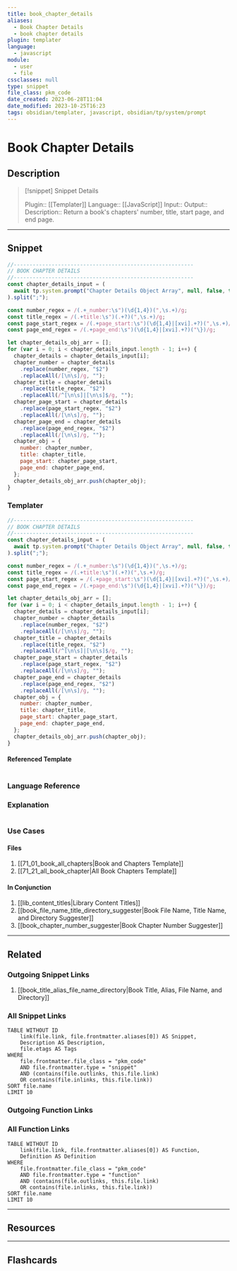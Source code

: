 ```yaml
---
title: book_chapter_details
aliases:
  - Book Chapter Details
  - book chapter details
plugin: templater
language:
  - javascript
module:
  - user
  - file
cssclasses: null
type: snippet
file_class: pkm_code
date_created: 2023-06-28T11:04
date_modified: 2023-10-25T16:23
tags: obsidian/templater, javascript, obsidian/tp/system/prompt
---
```

# Book Chapter Details

## Description

> [!snippet] Snippet Details
>
> Plugin:: [[Templater]]
> Language:: [[JavaScript]]
> Input::
> Output::
> Description:: Return a book's chapters' number, title, start page, and end page.

---

## Snippet

<!-- Add the full code including explanatory comments  -->

```javascript
//---------------------------------------------------------
// BOOK CHAPTER DETAILS
//---------------------------------------------------------
const chapter_details_input = (
  await tp.system.prompt("Chapter Details Object Array", null, false, true)
).split(";");

const number_regex = /(.+_number:\s")(\d{1,4})(",\s.+)/g;
const title_regex = /(.+title:\s")(.+?)(",\s.+)/g;
const page_start_regex = /(.+page_start:\s")(\d{1,4}|[xvi].+?)(",\s.+)/g;
const page_end_regex = /(.+page_end:\s")(\d{1,4}|[xvi].+?)("\})/g;

let chapter_details_obj_arr = [];
for (var i = 0; i < chapter_details_input.length - 1; i++) {
  chapter_details = chapter_details_input[i];
  chapter_number = chapter_details
    .replace(number_regex, "$2")
    .replaceAll(/[\n\s]/g, "");
  chapter_title = chapter_details
    .replace(title_regex, "$2")
    .replaceAll(/^[\n\s]|[\n\s]$/g, "");
  chapter_page_start = chapter_details
    .replace(page_start_regex, "$2")
    .replaceAll(/[\n\s]/g, "");
  chapter_page_end = chapter_details
    .replace(page_end_regex, "$2")
    .replaceAll(/[\n\s]/g, "");
  chapter_obj = {
    number: chapter_number,
    title: chapter_title,
    page_start: chapter_page_start,
    page_end: chapter_page_end,
  };
  chapter_details_obj_arr.push(chapter_obj);
}
```

### Templater

<!-- Add the full code as it appears in the template  -->
<!-- Exclude explanatory comments  -->

```javascript
//---------------------------------------------------------
// BOOK CHAPTER DETAILS
//---------------------------------------------------------
const chapter_details_input = (
  await tp.system.prompt("Chapter Details Object Array", null, false, true)
).split(";");

const number_regex = /(.+_number:\s")(\d{1,4})(",\s.+)/g;
const title_regex = /(.+title:\s")(.+?)(",\s.+)/g;
const page_start_regex = /(.+page_start:\s")(\d{1,4}|[xvi].+?)(",\s.+)/g;
const page_end_regex = /(.+page_end:\s")(\d{1,4}|[xvi].+?)("\})/g;

let chapter_details_obj_arr = [];
for (var i = 0; i < chapter_details_input.length - 1; i++) {
  chapter_details = chapter_details_input[i];
  chapter_number = chapter_details
    .replace(number_regex, "$2")
    .replaceAll(/[\n\s]/g, "");
  chapter_title = chapter_details
    .replace(title_regex, "$2")
    .replaceAll(/^[\n\s]|[\n\s]$/g, "");
  chapter_page_start = chapter_details
    .replace(page_start_regex, "$2")
    .replaceAll(/[\n\s]/g, "");
  chapter_page_end = chapter_details
    .replace(page_end_regex, "$2")
    .replaceAll(/[\n\s]/g, "");
  chapter_obj = {
    number: chapter_number,
    title: chapter_title,
    page_start: chapter_page_start,
    page_end: chapter_page_end,
  };
  chapter_details_obj_arr.push(chapter_obj);
}
```

#### Referenced Template

<!-- If applicable, add the referenced template  -->

```javascript

```

### Language Reference

<!-- Recreate the code with links to files  -->

### Explanation

```javascript

```

### Use Cases

#### Files

<!-- Files containing the snippet  -->

1. [[71_01_book_all_chapters|Book and Chapters Template]]
2. [[71_21_all_book_chapter|All Book Chapters Template]]

#### In Conjunction

<!-- Snippets used together with this snippet  -->

1. [[lib_content_titles|Library Content Titles]]
2. [[book_file_name_title_directory_suggester|Book File Name, Title Name, and Directory Suggester]]
3. [[book_chapter_number_suggester|Book Chapter Number Suggester]]

---

## Related

### Outgoing Snippet Links

<!-- Link related snippet here -->

1. [[book_title_alias_file_name_directory|Book Title, Alias, File Name, and Directory]]

### All Snippet Links

<!-- Query limit 10  -->

```dataview
TABLE WITHOUT ID
	link(file.link, file.frontmatter.aliases[0]) AS Snippet,
	Description AS Description,
	file.etags AS Tags
WHERE
	file.frontmatter.file_class = "pkm_code"
	AND file.frontmatter.type = "snippet"
	AND (contains(file.outlinks, this.file.link)
	OR contains(file.inlinks, this.file.link))
SORT file.name
LIMIT 10
```

### Outgoing Function Links

<!-- Link related functions here -->

### All Function Links

<!-- Query limit 10  -->

```dataview
TABLE WITHOUT ID
	link(file.link, file.frontmatter.aliases[0]) AS Function,
	Definition AS Definition
WHERE
	file.frontmatter.file_class = "pkm_code"
	AND file.frontmatter.type = "function"
	AND (contains(file.outlinks, this.file.link)
	OR contains(file.inlinks, this.file.link))
SORT file.name
LIMIT 10
```

---

## Resources

---

## Flashcards
